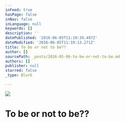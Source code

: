 ```yaml
---
inFeed: true
hasPage: false
inNav: false
inLanguage: null
keywords: []
description: ''
datePublished: '2016-06-05T11:19:39.497Z'
dateModified: '2016-06-05T11:19:13.271Z'
title: To be or not to be??
author: []
sourcePath: _posts/2016-05-06-to-be-or-not-to-be.md
authors: []
publisher: null
starred: false
_type: Blurb

---
```

![](https://the-grid-user-content.s3-us-west-2.amazonaws.com/21fd0e22-c77b-43b4-95bd-c8c087270188.jpg)

# To be or not to be??